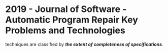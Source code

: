 # 2019 - Journal of Software - Automatic Program Repair Key Problems and Technologies

techniques are classified by ***the extent of completeness of specifications***.